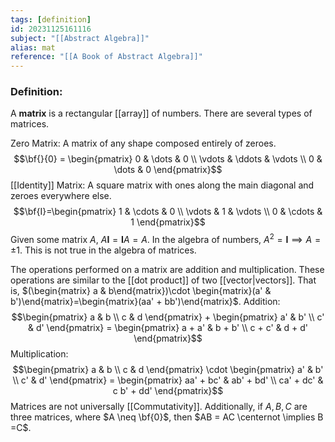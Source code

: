 ```yaml
---
tags: [definition]
id: 20231125161116
subject: "[[Abstract Algebra]]"
alias: mat
reference: "[[A Book of Abstract Algebra]]"
---
```

### Definition:
A **matrix** is a rectangular [[array]] of numbers. There are several types of matrices.

Zero Matrix:
A matrix of any shape composed entirely of zeroes.
$$\bf{}{0} = \begin{pmatrix}
0 & \dots & 0 \\
\vdots & \ddots & \vdots \\
0 & \dots & 0 
\end{pmatrix}$$
[[Identity]] Matrix:
A square matrix with ones along the main diagonal and zeroes everywhere else.
$$\bf{I}=\begin{pmatrix}
1 & \cdots & 0 \\
\vdots & 1 & \vdots \\
0 & \cdots & 1 
\end{pmatrix}$$
Given some matrix $A$, $A \textbf{I} = \textbf{I}A = A$. In the algebra of numbers, $A^2=\textbf{I} \implies A = \pm 1$. This is not true in the algebra of matrices.

The operations performed on a matrix are addition and multiplication. These operations are similar to the [[dot product]] of two [[vector|vectors]]. That is, $(\begin{matrix} a & b\end{matrix})\cdot \begin{matrix}(a' & b')\end{matrix}=\begin{matrix}(aa' + bb')\end{matrix}$.
Addition:
$$\begin{pmatrix}
a & b \\ c & d
\end{pmatrix} + \begin{pmatrix}
a' & b' \\ c' & d'
\end{pmatrix} = \begin{pmatrix}
a + a' & b + b' \\ c + c' & d + d'
\end{pmatrix}$$
Multiplication:
$$\begin{pmatrix}
a & b \\
c & d
\end{pmatrix} \cdot \begin{pmatrix}
a' & b' \\
c' & d'
\end{pmatrix} = \begin{pmatrix}
aa' + bc' & ab' + bd' \\
ca' + dc' & c b' + dd'
\end{pmatrix}$$
Matrices are not universally [[Commutativity]]. Additionally, if $A, B, C$ are three matrices, where $A \neq \bf{0}$, then $AB = AC \centernot \implies B =C$.